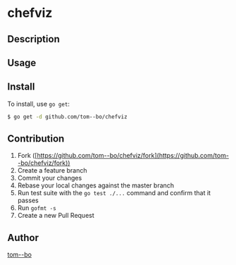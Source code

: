 # chefviz



## Description

## Usage

## Install

To install, use `go get`:

```bash
$ go get -d github.com/tom--bo/chefviz
```

## Contribution

1. Fork ([https://github.com/tom--bo/chefviz/fork](https://github.com/tom--bo/chefviz/fork))
1. Create a feature branch
1. Commit your changes
1. Rebase your local changes against the master branch
1. Run test suite with the `go test ./...` command and confirm that it passes
1. Run `gofmt -s`
1. Create a new Pull Request

## Author

[tom--bo](https://github.com/tom--bo)
